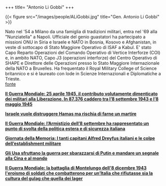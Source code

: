 +++
title= "Antonio Li Gobbi"
+++


{{< figure src="/images/people/ALiGobbi.jpg" title="Gen. Antonio Li Gobbi" >}}

Nato nel '54 a Milano da una famiglia di tradizioni militari, entra nel '69 alla "Nunziatella" a Napoli. Ufficiale del genio guastatori ha partecipato a missioni ONU in Siria e Israele e NATO in Bosnia, Kosovo e Afghanistan, in veste di sottocapo di Stato Maggiore Operativo di ISAF a Kabul. E' stato Capo Reparto Operazioni del Comando Operativo di Vertice Interforze (COI) e, in ambito NATO, Capo J3 (operazioni interforze) del Centro Operativo di SHAPE e Direttore delle Operazioni presso lo Stato Maggiore Internazionale della NATO a Bruxelles. Ha frequentato il Royal Military College of Science britannico e si è laureato con lode in Scienze Internazionali e Diplomatiche a Trieste.  
[fonte](<https://www.analisidifesa.it/author/aligobbi/>)


**[II Guerra Mondiale: 25 aprile 1945, il contributo volutamente dimenticato dei militari alla Liberazione. In 87.376 caddero tra l’8 settembre 1943 e l’8 maggio 1945](</docs/II Guerra Mondiale: 25 aprile 1945, il contributo volutamente dimenticato dei militari alla Liberazione. In 87.376 caddero tra l’8 settembre 1943 e l’8 maggio 1945 - Report Difesa.pdf>)**


**[Israele vuole distruggere Hamas ma rischia di farne un martire](</docs/Israele vuole distruggere Hamas ma rischia di farne un martire.pdf>)**


**[II Guerra Mondiale: l’Armistizio dell’8 settembre ha rappresentato un punto di svolta della politica estera e di sicurezza italiana](</docs/Armistizio8settembre_Li_Gobbi.pdf>)**


**[Giornata della Memoria: I tanti capitani Alfred Dreyfus italiani e le colpe dell’establishment militare](</docs/Giornata%20della%20Memoria_Li_Gobbi.pdf>)**


**[Gli Usa sfruttano la guerra per sbarazzarsi di Putin e mandare un segnale alla Cina e al mondo](</docs/Gli Usa sfruttano la guerra per sbarazzarsi di Putin.pdf>)**


**[II Guerra Mondiale: la battaglia di Montelungo dell'8 dicembre 1943 l'eroismo di soldati che combatterono per un’Italia che rifiutasse sia la cultura del gulag che quella dei lager](</docs/Battaglia di Montelungo dell 8dicembre1943.pdf>)**





